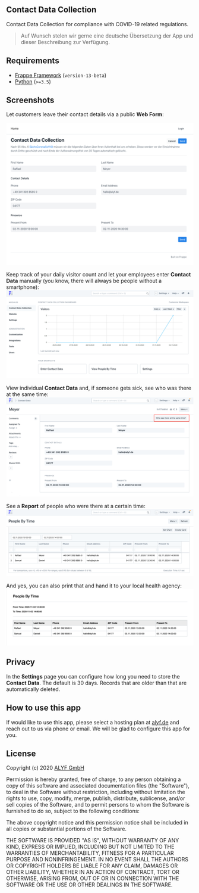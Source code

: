 ## Contact Data Collection

Contact Data Collection for compliance with COVID-19 related regulations.

> Auf Wunsch stelen wir gerne eine deutsche Übersetzung der App und dieser Beschreibung zur Verfügung.

## Requirements

* [Frappe Framework](https://frappeframework.com/) (`version-13-beta`)
* [Python](https://www.python.org/) (`>=3.5`)

## Screenshots

Let customers leave their contact details via a public **Web Form**:

![](docs/img/web_form.png)

Keep track of your daily visitor count and let your employees enter **Contact Data** manually (you know, there will always be people without a smartphone):
![](docs/img/desk.png)

View individual **Contact Data** and, if someone gets sick, see who was there at the same time:
![](docs/img/contact_data.png)

See a **Report** of people who were there at a certain time:
![](docs/img/report_view.png)

And yes, you can also print that and hand it to your local health agency:
![](docs/img/report_print.png)

## Privacy

In the **Settings** page you can configure how long you need to store the **Contact Data**. The default is 30 days. Records that are older than that are automatically deleted.

## How to use this app

If would like to use this app, please select a hosting plan at [alyf.de](https://alyf.de/preise) and reach out to us via phone or email. We will be glad to configure this app for you.

## License

Copyright (c) 2020 [ALYF GmbH](https://alyf.de)

Permission is hereby granted, free of charge, to any person obtaining a copy of this software and associated documentation files (the "Software"), to deal in the Software without restriction, including without limitation the rights to use, copy, modify, merge, publish, distribute, sublicense, and/or sell copies of the Software, and to permit persons to whom the Software is furnished to do so, subject to the following conditions:

The above copyright notice and this permission notice shall be included in all copies or substantial portions of the Software.

THE SOFTWARE IS PROVIDED "AS IS", WITHOUT WARRANTY OF ANY KIND, EXPRESS OR IMPLIED, INCLUDING BUT NOT LIMITED TO THE WARRANTIES OF MERCHANTABILITY, FITNESS FOR A PARTICULAR PURPOSE AND NONINFRINGEMENT. IN NO EVENT SHALL THE AUTHORS OR COPYRIGHT HOLDERS BE LIABLE FOR ANY CLAIM, DAMAGES OR OTHER LIABILITY, WHETHER IN AN ACTION OF CONTRACT, TORT OR OTHERWISE, ARISING FROM, OUT OF OR IN CONNECTION WITH THE SOFTWARE OR THE USE OR OTHER DEALINGS IN THE SOFTWARE.
